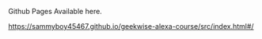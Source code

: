 Github Pages Available here.

https://sammyboy45467.github.io/geekwise-alexa-course/src/index.html#/